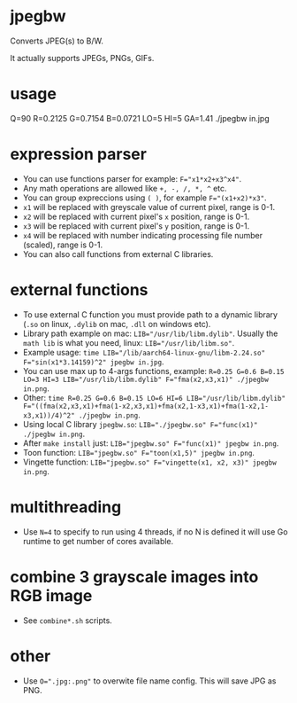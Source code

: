 # jpegbw

Converts JPEG(s) to B/W.

It actually supports JPEGs, PNGs, GIFs.

# usage

Q=90 R=0.2125 G=0.7154 B=0.0721 LO=5 HI=5 GA=1.41 ./jpegbw in.jpg

# expression parser

- You can use functions parser for example: `F="x1*x2+x3^x4"`.
- Any math operations are allowed like `+, -, /, *, ^` etc.
- You can group expreccions using `( )`, for example `F="(x1+x2)*x3"`.
- `x1` will be replaced with greyscale value of current pixel, range is 0-1.
- `x2` will be replaced with current pixel's `x` position, range is 0-1.
- `x3` will be replaced with current pixel's `y` position, range is 0-1.
- `x4` will be replaced with number indicating processing file number (scaled), range is 0-1.
- You can also call functions from external C libraries.

# external functions

- To use external C function you must provide path to a dynamic library (`.so` on linux, `.dylib` on mac, `.dll` on windows etc).
- Library path example on mac: `LIB="/usr/lib/libm.dylib"`. Usually the `math lib` is what you need, linux: `LIB="/usr/lib/libm.so"`.
- Example usage: `time LIB="/lib/aarch64-linux-gnu/libm-2.24.so" F="sin(x1*3.14159)^2" jpegbw in.jpg`.
- You can use max up to 4-args functions, example: `R=0.25 G=0.6 B=0.15 LO=3 HI=3 LIB="/usr/lib/libm.dylib" F="fma(x2,x3,x1)" ./jpegbw in.png`.
- Other: `time R=0.25 G=0.6 B=0.15 LO=6 HI=6 LIB="/usr/lib/libm.dylib" F="((fma(x2,x3,x1)+fma(1-x2,x3,x1)+fma(x2,1-x3,x1)+fma(1-x2,1-x3,x1))/4)^2" ./jpegbw in.png`.
- Using local C library `jpegbw.so`: `LIB="./jpegbw.so" F="func(x1)" ./jpegbw in.png`.
- After `make install` just: `LIB="jpegbw.so" F="func(x1)" jpegbw in.png`.
- Toon function: `LIB="jpegbw.so" F="toon(x1,5)" jpegbw in.png`.
- Vingette function: `LIB="jpegbw.so" F="vingette(x1, x2, x3)" jpegbw in.png`.

# multithreading

- Use `N=4` to specify to run using 4 threads, if no N is defined it will use Go runtime to get number of cores available.

# combine 3 grayscale images into RGB image

- See `combine*.sh` scripts.

# other

- Use `O=".jpg:.png"` to overwite file name config. This will save JPG as PNG.

